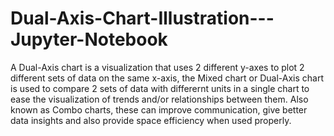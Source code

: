 # Dual-Axis-Chart-Illustration---Jupyter-Notebook
A Dual-Axis chart is a visualization that uses 2 different y-axes to plot 2 different sets of data on the same x-axis, the Mixed chart or Dual-Axis chart is used to compare 2 sets of data with differernt units in a single chart to ease the visualization of trends and/or relationships between them.
Also known as Combo charts, these can improve communication, give better data insights and also provide space efficiency when used properly.
